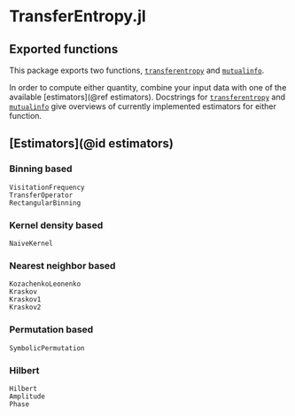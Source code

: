 # TransferEntropy.jl

## Exported functions

This package exports two functions, [`transferentropy`](@ref) and [`mutualinfo`](@ref).

In order to compute either quantity, combine your input data with one of the available 
[estimators](@ref estimators). Docstrings for [`transferentropy`](@ref) and 
[`mutualinfo`](@ref) give overviews of currently implemented estimators for either 
function.

## [Estimators](@id estimators)

### Binning based

```@docs
VisitationFrequency
TransferOperator
RectangularBinning
```

### Kernel density based

```@docs
NaiveKernel
```

### Nearest neighbor based

```@docs
KozachenkoLeonenko
Kraskov
Kraskov1
Kraskov2
```

### Permutation based

```@docs
SymbolicPermutation
```

### Hilbert

```@docs
Hilbert
Amplitude
Phase
```
